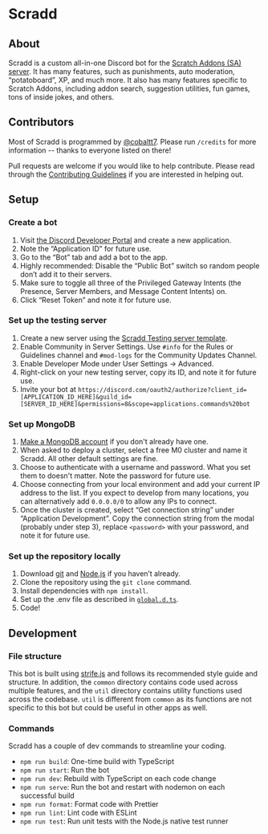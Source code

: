 # Scradd

## About

Scradd is a custom all-in-one Discord bot for the [Scratch Addons (SA) server](https://discord.gg/FPv957V6SD). It has
many features, such as punishments, auto moderation, “potatoboard”, XP, and much more. It also has many features
specific to Scratch Addons, including addon search, suggestion utilities, fun games, tons of inside jokes, and others.

## Contributors

Most of Scradd is programmed by [@cobaltt7](https://github.com/cobaltt7). Please run `/credits` for more information --
thanks to everyone listed on there!

Pull requests are welcome if you would like to help contribute. Please read through the
[Contributing Guidelines](/.github/CONTRIBUTING.md) if you are interested in helping out.

## Setup

### Create a bot

1. Visit [the Discord Developer Portal](https://discord.com/developers/applications) and create a new application.
2. Note the “Application ID” for future use.
3. Go to the “Bot” tab and add a bot to the app.
4. Highly recommended: Disable the “Public Bot” switch so random people don’t add it to their servers.
5. Make sure to toggle all three of the Privileged Gateway Intents (the Presence, Server Members, and Message Content
   Intents) on.
6. Click “Reset Token” and note it for future use.

### Set up the testing server

1. Create a new server using the [Scradd Testing server template](https://discord.new/htbTxKBq6EVp).
2. Enable Community in Server Settings. Use `#info` for the Rules or Guidelines channel and `#mod-logs` for the
   Community Updates Channel.
3. Enable Developer Mode under User Settings → Advanced.
4. Right-click on your new testing server, copy its ID, and note it for future use.
5. Invite your bot at
   `https://discord.com/oauth2/authorize?client_id=[APPLICATION_ID_HERE]&guild_id=[SERVER_ID_HERE]&permissions=8&scope=applications.commands%20bot`

### Set up MongoDB

1. [Make a MongoDB account](https://www.mongodb.com/cloud/atlas/register) if you don't already have one.
2. When asked to deploy a cluster, select a free M0 cluster and name it Scradd. All other default settings are fine.
3. Choose to authenticate with a username and password. What you set them to doesn't matter. Note the password for
   future use.
4. Choose connecting from your local environment and add your current IP address to the list. If you expect to develop
   from many locations, you can alternatively add `0.0.0.0/0` to allow any IPs to connect.
5. Once the cluster is created, select “Get connection string” under “Application Development”. Copy the connection
   string from the modal (probably under step 3), replace `<password>` with your password, and note it for future use.

### Set up the repository locally

1. Download [git](https://git-scm.com) and [Node.js](https://nodejs.org) if you haven’t already.
2. Clone the repository using the `git clone` command.
3. Install dependencies with `npm install`.
4. Set up the .env file as described in
   [`global.d.ts`](https://github.com/search?q=repo%3Ascratchaddons-community%2Fscradd+path%3Aglobal.d.ts+ProcessEnv&type=code).
5. Code!

## Development

### File structure

This bot is built using [strife.js](https://www.npmjs.com/package/strife.js) and follows its recommended style guide and
structure. In addition, the `common` directory contains code used across multiple features, and the `util` directory
contains utility functions used across the codebase. `util` is different from `common` as its functions are not specific
to this bot but could be useful in other apps as well.

### Commands

Scradd has a couple of dev commands to streamline your coding.

-   `npm run build`: One-time build with TypeScript
-   `npm run start`: Run the bot
-   `npm run dev`: Rebuild with TypeScript on each code change
-   `npm run serve`: Run the bot and restart with nodemon on each successful build
-   `npm run format`: Format code with Prettier
-   `npm run lint`: Lint code with ESLint
-   `npm run test`: Run unit tests with the Node.js native test runner
